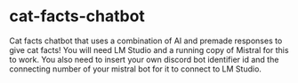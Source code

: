 # cat-facts-chatbot
Cat facts chatbot that uses a combination of AI and premade responses to give cat facts! You will need LM Studio and a running copy of Mistral for this to work. You also need to insert your own discord bot identifier id and the connecting number of your mistral bot for it to connect to LM Studio.
